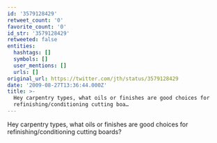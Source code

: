 ```yaml
---
id: '3579128429'
retweet_count: '0'
favorite_count: '0'
id_str: '3579128429'
retweeted: false
entities:
  hashtags: []
  symbols: []
  user_mentions: []
  urls: []
original_url: https://twitter.com/jth/status/3579128429
date: '2009-08-27T13:36:44.000Z'
title: >-
  Hey carpentry types, what oils or finishes are good choices for
  refinishing/conditioning cutting boa…
---
```


Hey carpentry types, what oils or finishes are good choices for refinishing/conditioning cutting boards?